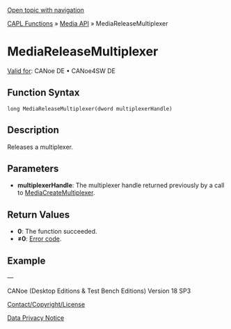 [Open topic with navigation](../../../../../CANoeDEFamily.htm#Topics/CAPLFunctions/Media/Functions/CAPLfunctionMediaReleaseMultiplexer.md)

[CAPL Functions](../../CAPLfunctions.md) » [Media API](../CAPLfunctionsMediaOverview.md) » MediaReleaseMultiplexer

# MediaReleaseMultiplexer

[Valid for](../../../Shared/FeatureAvailability.md):  CANoe DE • CANoe4SW DE

## Function Syntax

```
long MediaReleaseMultiplexer(dword multiplexerHandle)
```

## Description

Releases a multiplexer.

## Parameters

- **multiplexerHandle**: The multiplexer handle returned previously by a call to [MediaCreateMultiplexer](CAPLfunctionMediaCreateMultiplexer.md).

## Return Values

- **0**: The function succeeded.
- **≠0**: [Error code](../CAPLfunctionsMediaErrorCodes.md).

## Example

—

CANoe (Desktop Editions & Test Bench Editions) Version 18 SP3

[Contact/Copyright/License](../../../Shared/ContactCopyrightLicense.md)

[Data Privacy Notice](https://www.vector.com/int/en/company/get-info/privacy-policy/)
